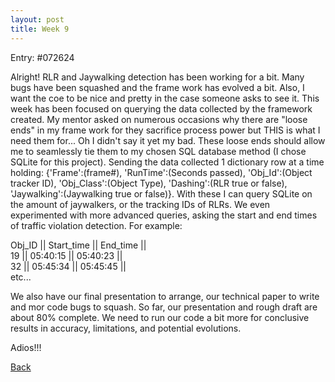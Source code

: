 ```yaml
---
layout: post
title: Week 9
---
```


Entry: #072624

Alright! RLR and Jaywalking detection has been working for a bit. Many bugs have been squashed and the frame work has evolved a bit. Also, I want the coe to be nice and pretty in the case someone asks to see it. This week has been focused on querying the data collected by the framework created. My mentor asked on numerous occasions why there are "loose ends" in my frame work for they sacrifice process power but THIS is what I need them for... Oh I didn't say it yet my bad. These loose ends should allow me to seamlessly tie them to my chosen SQL database method (I chose SQLite for this project). Sending the data collected 1 dictionary row at a time holding: {'Frame':(frame#), 'RunTime':(Seconds passed),  'Obj_Id':(Object tracker ID), 'Obj_Class':(Object Type), 'Dashing':(RLR true or false), 'Jaywalking':(Jaywalking true or false)}. With these I can query SQLite on the amount of jaywalkers, or the tracking IDs of RLRs. We even experimented with more advanced queries, asking the start and end times of traffic violation detection. For example:


Obj_ID ||  Start_time  ||  End_time  ||<br /> 
   19  ||   05:40:15   ||  05:40:23  ||<br />
   32  ||   05:45:34   ||  05:45:45  ||<br />
  etc...


We also have our final presentation to arrange, our technical paper to write and mor code bugs to squash. So far, our presentation and rough draft are about 80% complete. We need to run our code a bit more for conclusive results in accuracy, limitations, and potential evolutions. 

Adios!!!

[Back](./)
